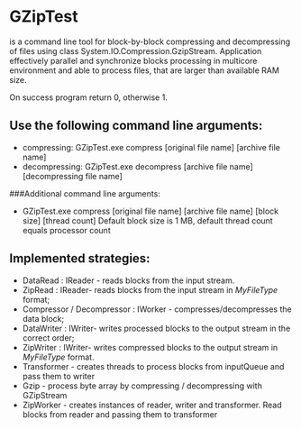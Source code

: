 ﻿# GZipTest
is a command line tool for block-by-block compressing and decompressing of files using class System.IO.Compression.GzipStream.
Application effectively parallel and synchronize blocks processing in multicore environment and able to process files, that are larger than available RAM size.

On success program return 0, otherwise 1.

## Use the following command line arguments:
* compressing: GZipTest.exe compress [original file name] [archive file name]
* decompressing: GZipTest.exe decompress [archive file name] [decompressing file name]

###Additional command line arguments:
* GZipTest.exe compress [original file name] [archive file name] [block size] [thread count]
Default block size is 1 MB, default thread count equals processor count

## Implemented strategies: 
*  DataRead : IReader - reads blocks from the input stream.
*  ZipRead : IReader- reads blocks from the input stream in *MyFileType* format;
*  Compressor / Decompressor : IWorker - compresses/decompresses the data block;
*  DataWriter : IWriter-  writes processed blocks to the output stream in the correct order;
*  ZipWriter : IWriter- writes compressed blocks to the output stream in *MyFileType* format.
*  Transformer - creates threads to process blocks from inputQueue and pass them to writer
*  Gzip - process byte array by compressing / decompressing with GZipStream 
*  ZipWorker - creates instances of reader, writer and transformer. Read blocks from reader and passing them to transformer




